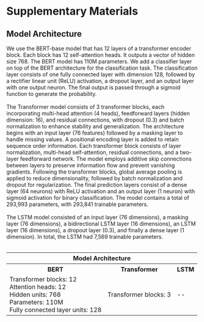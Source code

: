 # Supplementary Materials

## Model Architecture
We use the BERT-base model that has 12 layers of a transformer encoder block. Each block has 12 self-attention heads. It outputs a vector of hidden size 768. The BERT model has 110M parameters. We add a classifier layer on top of the BERT architecture for the classification task. The classification layer consists of one fully connected layer with dimension 128, followed by a rectifier linear unit (ReLU) activation, a dropout layer, and an output layer with one output neuron. The final output is passed through a sigmoid function to generate the probability. <br /><br />
The Transformer model consists of 3 transformer blocks, each incorporating multi-head attention (4 heads), feedforward layers (hidden dimension: 16), and residual connections, with dropout (0.3) and batch normalization to enhance stability and generalization. The architecture begins with an input layer (76 features) followed by a masking layer to handle missing values. A positional encoding layer is added to retain sequence order information. Each transformer block consists of layer normalization, multi-head self-attention, residual connections, and a two-layer feedforward network. The model employs additive skip connections between layers to preserve information flow and prevent vanishing gradients. Following the transformer blocks, global average pooling is applied to reduce dimensionality, followed by batch normalization and dropout for regularization. The final prediction layers consist of a dense layer (64 neurons) with ReLU activation and an output layer (1 neuron) with sigmoid activation for binary classification. The model contains a total of 293,993 parameters, with 293,841 trainable parameters. <br /><br />
The LSTM model consisted of an input layer (76 dimensions), a masking layer (76 dimensions), a bidirectional LSTM layer (16 dimensions), an LSTM layer (16 dimensions), a dropout layer (0.3), and finally a dense layer (1 dimension). In total, the LSTM had 7,569 trainable parameters. <br /><br />

<table>
  <tr>
    <th colspan="3">Model Architecture</th>
  </tr>
  <tr>
    <th>BERT</th> <th>Transformer</th> <th>LSTM</th>
  </tr>
  <tr>
    <td>Transformer blocks: 12 <br> Attention heads: 12 <br> Hidden units: 768 <br> Parameters: 110M <br> Fully connected layer units: 128</td> <td>Transformer blocks: 3</td> <td>--</td>
  </tr>
</table>

